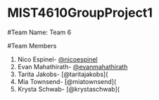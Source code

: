 # MIST4610GroupProject1

#Team Name:
Team 6

#Team Members
1. Nico Espinel- [@nicoespinel](https://github.com/gne74937/MIST4610GroupProject1)
2. Evan Mahathirath- [@evanmahathirath](https://github.com/emahathirath/MIST4610GroupProject1) 
3. Tarita Jakobs- [@taritajakobs](
4. Mia Townsend- [@miatownsend](
5. Krysta Schwab- [@krystaschwab](
